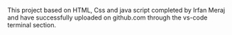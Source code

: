 This project based on HTML, Css and java script completed by Irfan Meraj and have successfully uploaded on github.com through the vs-code terminal section.
